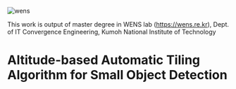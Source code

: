 ![wens](https://github.com/MMKKChoi/Altitude-based-Automatic-Tiling-Algorithm-for-Small-Object-Detection/assets/125550210/37ae9d87-23f6-4169-acd0-237b0c21158c)

This work is output of master degree in WENS lab (https://wens.re.kr), Dept. of IT Convergence Engineering, Kumoh National Institute of Technology

# Altitude-based Automatic Tiling Algorithm for Small Object Detection
